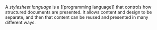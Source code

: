 A *stylesheet language* is a [[programming language]] that controls how structured documents are presented. It allows content and design to be separate, and then that content can be reused and presented in many different ways. 